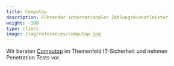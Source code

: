 ```yaml
---
title: Computop 
description: Führender internationaler Zahlungsdienstleister
weight: -100
type: client
image: /img/references/computop.jpg
---
```


Wir beraten [Computop](https://www.computop.com/) im Themenfeld IT-Sicherheit und nehmen Penetration Tests vor.
